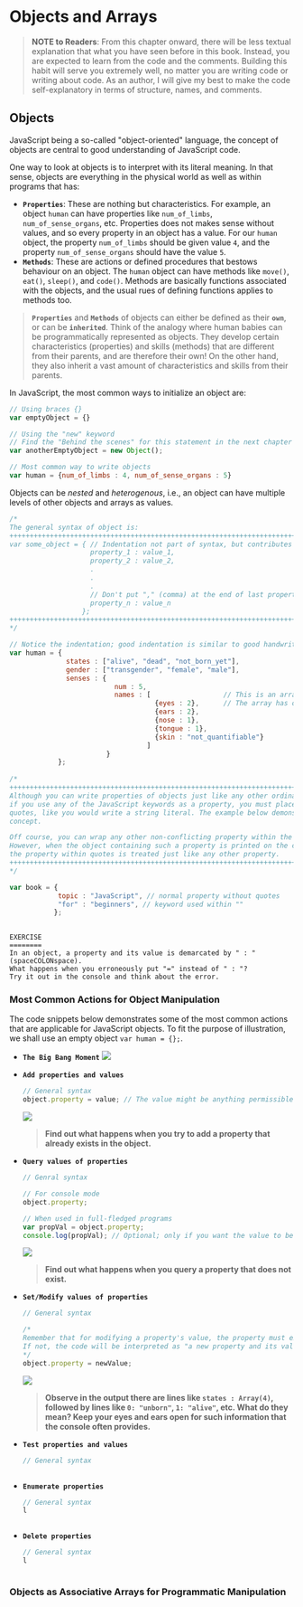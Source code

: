 # Objects and Arrays

> __NOTE to Readers__: From this chapter onward, there will be less textual explanation that what you have seen before in this book. Instead, you are expected to learn from the code and the comments. Building this habit will serve you extremely well, no matter you are writing code or writing about code. As an author, I will give my best to make the code self-explanatory in terms of structure, names, and comments.

## Objects

JavaScript being a so-called "object-oriented" language, the concept of objects are central to good understanding of JavaScript code. 

One way to look at objects is to interpret with its literal meaning. In that sense, objects are everything in the physical world as well as within programs that has:
  - __`Properties`__: These are nothing but characteristics. For example, an object `human` can have properties like `num_of_limbs`, `num_of_sense_organs`, etc. Properties does not makes sense without values, and so every property in an object has a value. For our `human` object, the property `num_of_limbs` should be given value `4`, and the property `num_of_sense_organs` should have the value `5`.
  - __`Methods`__: These are actions or defined procedures that bestows behaviour on an object. The `human` object can have methods like `move()`, `eat()`, `sleep()`, and `code()`. Methods are basically functions associated with the objects, and the usual rues of defining functions applies to methods too.
  
> __`Properties`__ and __`Methods`__ of objects can either be defined as their __`own`__, or can be __`inherited`__. Think of the analogy where human babies can be programmatically represented as objects. They develop certain characteristics (properties) and skills (methods) that are different from their parents, and are therefore their own! On the other hand, they also inherit a vast amount of characteristics and skills from their parents.

In JavaScript, the most common ways to initialize an object are:

```javascript
// Using braces {}
var emptyObject = {}

// Using the "new" keyword
// Find the "Behind the scenes" for this statement in the next chapter
var anotherEmptyObject = new Object(); 

// Most common way to write objects
var human = {num_of_limbs : 4, num_of_sense_organs : 5}
```

Objects can be _nested_ and _heterogenous_, i.e., an object can have multiple levels of other objects and arrays as values.

```javascript
/*
The general syntax of object is: 
++++++++++++++++++++++++++++++++++++++++++++++++++++++++++++++++++++++++++++++++++++++
var some_object = { // Indentation not part of syntax, but contributes to readability
                    property_1 : value_1,
                    property_2 : value_2,
                    .
                    .
                    .
                    // Don't put "," (comma) at the end of last property's value
                    property_n : value_n  
                  };
++++++++++++++++++++++++++++++++++++++++++++++++++++++++++++++++++++++++++++++++++++++
*/

// Notice the indentation; good indentation is similar to good handwriting!
var human = {
              states : ["alive", "dead", "not_born_yet"],
              gender : ["transgender", "female", "male"],
              senses : {
                          num : 5,
                          names : [                  // This is an array
                                    {eyes : 2},      // The array has objects as items.
                                    {ears : 2},
                                    {nose : 1},
                                    {tongue : 1},
                                    {skin : "not_quantifiable"}                                      
                                  ]
                        }
            };
            
/*
+++++++++++++++++++++++++++++++++++++++++++++++++++++++++++++++++++++++++++++++++
Although you can write properties of objects just like any other ordinary word,
if you use any of the JavaScript keywords as a property, you must place it within
quotes, like you would write a string literal. The example below demonstrates the 
concept.

Off course, you can wrap any other non-conflicting property within the quotes.
However, when the object containing such a property is printed on the console,
the property within quotes is treated just like any other property.
+++++++++++++++++++++++++++++++++++++++++++++++++++++++++++++++++++++++++++++++++
*/

var book = {
            topic : "JavaScript", // normal property without quotes
            "for" : "beginners", // keyword used within ""
           };
            
```

```
EXERCISE
========
In an object, a property and its value is demarcated by " : " (spaceCOLONspace).
What happens when you erroneously put "=" instead of " : "?
Try it out in the console and think about the error.
```

### Most Common Actions for Object Manipulation

The code snippets below demonstrates some of the most common actions that are applicable for JavaScript objects. To fit the purpose of illustration, we shall use an empty object `var human = {};`.
  - __`The Big Bang Moment`__ 
      ![](https://github.com/datasouvik/getting_started_with_javascript/blob/master/Assets/emptyObjectBigBang.png)
      
  - __`Add properties and values`__
      ```javascript
      // General syntax
      object.property = value; // The value might be anything permissible in JavaScript
      ```
      ![](https://github.com/datasouvik/getting_started_with_javascript/blob/master/Assets/addProperty.png)
      
      > __Find out what happens when you try to add a property that already exists in the object.__
      
  - __`Query values of properties`__
      ```javascript
      // Genral syntax
      
      // For console mode
      object.property;
      
      // When used in full-fledged programs
      var propVal = object.property;
      console.log(propVal); // Optional; only if you want the value to be printed on the console
      ```
      ![](https://github.com/datasouvik/getting_started_with_javascript/blob/master/Assets/queryProperty.png)
      
      > __Find out what happens when you query a property that does not exist.__
      
  - __`Set/Modify values of properties`__
      ```javascript
      // General syntax
      
      /*
      Remember that for modifying a property's value, the property must exist.
      If not, the code will be interpreted as "a new property and its value must be added".
      */
      object.property = newValue;
      ```
      ![](https://github.com/datasouvik/getting_started_with_javascript/blob/master/Assets/modifyProperty.png)
      
      > __Observe in the output there are lines like `states : Array(4)`, followed by lines like `0: "unborn"`, `1: "alive"`, etc. What do they mean? Keep your eyes and ears open for such information that the console often provides.__


  - __`Test properties and values`__
      ```javascript
      // General syntax
      
      ```
      ![]()


  - __`Enumerate properties`__
      ```javascript
      // General syntax
      l
      ```
      ![]()
      
      
  - __`Delete properties`__
      ```javascript
      // General syntax
      l
      ```
      ![]()


### Objects as Associative Arrays for Programmatic Manipulation
